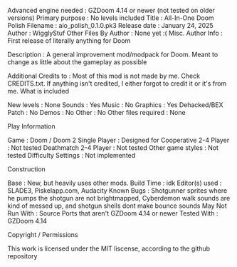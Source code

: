 Advanced engine needed  : GZDoom 4.14 or newer (not tested on older versions)
Primary purpose         : No levels included
Title                   : All-In-One Doom Polish
Filename                : aio_polish_0.1.0.pk3
Release date            : January 24, 2025
Author                  : WigglyStuf
Other Files By Author   : None yet :(
Misc. Author Info       : First release of literally anything for Doom

Description             : A general improvement mod/modpack for Doom. Meant
                          to change as little about the gameplay as possible

Additional Credits to   : Most of this mod is not made by me. Check
                          CREDITS.txt. If anything isn't credited, I either
                          forgot to credit it or it's from me.
                          What is included

New levels              : None
Sounds                  : Yes
Music                   : No
Graphics                : Yes
Dehacked/BEX Patch      : No
Demos                   : No
Other                   : No
Other files required    : None

Play Information

Game                    : Doom / Doom 2
Single Player           : Designed for
Cooperative 2-4 Player  : Not tested
Deathmatch 2-4 Player   : Not tested
Other game styles       : Not tested
Difficulty Settings     : Not implemented

Construction

Base                    : New, but heavily uses other mods.
Build Time              : idk
Editor(s) used          : SLADE3, Piskelapp.com, Audacity
Known Bugs              : Shotgunner sprites where he pumps the shotgun are
                          not brightmapped, Cyberdemon walk sounds are kind
                          of messed up, and shotgun shells dont make bounce
                          sounds
May Not Run With        : Source Ports that aren't GZDoom 4.14 or newer
Tested With             : GZDoom 4.14


Copyright / Permissions

This work is licensed under the MIT liscense, according to the github repository
